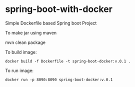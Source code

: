 # spring-boot-with-docker
Simple Dockerfile based Spring boot Project

To make jar using maven

mvn clean package

To build image:
```
docker build -f Dockerfile -t spring-boot-docker:v.0.1 .

```
To run image:
```
docker run -p 8090:8090 spring-boot-docker:v.0.1
```
